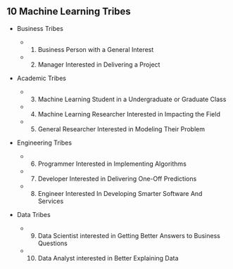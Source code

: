 ## 10 Machine Learning Tribes 

* Business Tribes
	* 1) Business Person with a General Interest
	* 2) Manager Interested in Delivering a Project

* Academic Tribes
	* 3) Machine Learning Student in a Undergraduate or Graduate Class
	* 4) Machine Learning Researcher Interested in Impacting the Field
	* 5) General Researcher Interested in Modeling Their Problem

* Engineering Tribes
	* 6) Programmer Interested in Implementing Algorithms
	* 7) Developer Interested in Delivering One-Off Predictions
	* 8) Engineer Interested In Developing Smarter Software And Services 

* Data Tribes
	* 9) Data Scientist interested in Getting Better Answers to Business Questions
	* 10) Data Analyst interested in Better Explaining Data
